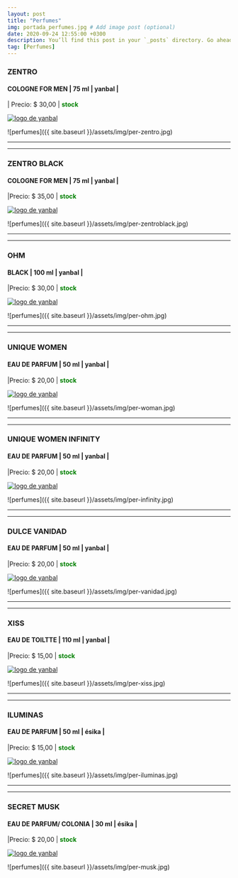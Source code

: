 ```yaml
---
layout: post
title: "Perfumes"
img: portada_perfumes.jpg # Add image post (optional)
date: 2020-09-24 12:55:00 +0300
description: You’ll find this post in your `_posts` directory. Go ahead and edit it and re-build the site to see your changes. # Add post description (optional)
tag: [Perfumes]
---
```

### ZENTRO  
#### COLOGNE FOR MEN  | 75 ml | yanbal  |
| Precio: $ 30,00  | <b style='color:green'> stock </b>

[logo]: https://raw.githubusercontent.com/Betty-C/bef/gh-pages/assets/img/linkw.jpg
[ZENTRO2]: https://api.whatsapp.com/send?phone=593995957267&text=%C2%A1Hola!%20Me%20interesa%20este%20producto%20-%3E%20Colonia%20ZENTRO%20%20%20-%20yanbal "clic para abrir chat de whatsapp"
 [![logo de yanbal][logo]][ZENTRO2]

![perfumes]({{ site.baseurl }}/assets/img/per-zentro.jpg)
* * *
* * *
### ZENTRO BLACK  
#### COLOGNE FOR MEN  | 75 ml | yanbal  |
|Precio: $  35,00  | <b style='color:green'> stock </b>

[logo]: https://raw.githubusercontent.com/Betty-C/bef/gh-pages/assets/img/linkw.jpg
[BLACK2]: https://api.whatsapp.com/send?phone=593995957267&text=%C2%A1Hola!%20Me%20interesa%20este%20producto%20-%3E%20Colonia%20ZENTRO%20BLACK%20%20%20-%20yanbal "clic para abrir chat de whatsapp"
 [![logo de yanbal][logo]][BLACK2]

![perfumes]({{ site.baseurl }}/assets/img/per-zentroblack.jpg)
* * *
* * *
### OHM  
#### BLACK  | 100 ml | yanbal |
|Precio: $ 30,00   | <b style='color:green'> stock </b>

[logo]: https://raw.githubusercontent.com/Betty-C/bef/gh-pages/assets/img/linkw.jpg
[OHM4]: https://api.whatsapp.com/send?phone=593995957267&text=%C2%A1Hola!%20Me%20interesa%20este%20producto%20-%3E%20Colonia%20OHM%20BLACK%20%20%20-%20yanbal "clic para abrir chat de whatsapp"
 [![logo de yanbal][logo]][OHM4]

![perfumes]({{ site.baseurl }}/assets/img/per-ohm.jpg)
* * *
* * *
### UNIQUE WOMEN 
#### EAU DE PARFUM |  50 ml | yanbal  |
|Precio: $  20,00  | <b style='color:green'> stock </b>

[logo]: https://raw.githubusercontent.com/Betty-C/bef/gh-pages/assets/img/linkw.jpg
[UNIQUE]: https://api.whatsapp.com/send?phone=593995957267&text=%C2%A1Hola!%20Me%20interesa%20este%20producto%20-%3E%20Perfume%20UNIQUE%20WOMEN%20%20%20%20-%20yanbal "clic para abrir chat de whatsapp"
 [![logo de yanbal][logo]][UNIQUE]

![perfumes]({{ site.baseurl }}/assets/img/per-woman.jpg)
* * *
* * *
### UNIQUE WOMEN INFINITY
#### EAU DE PARFUM  | 50 ml | yanbal  | 
|Precio: $  20,00  | <b style='color:green'> stock </b>

[logo]: https://raw.githubusercontent.com/Betty-C/bef/gh-pages/assets/img/linkw.jpg
[INFINITY]:  https://api.whatsapp.com/send?phone=593995957267&text=%C2%A1Hola!%20Me%20interesa%20este%20producto%20-%3E%20Perfume%20UNIQUE%20WOMEN%20INFINITY%20%20%20%20-%20yanbal "clic para abrir chat de whatsapp"
 [![logo de yanbal][logo]][INFINITY]

![perfumes]({{ site.baseurl }}/assets/img/per-infinity.jpg)
* * *
* * *
### DULCE VANIDAD
#### EAU DE PARFUM  | 50 ml | yanbal  |
|Precio: $  20,00  | <b style='color:green'> stock </b>

[logo]: https://raw.githubusercontent.com/Betty-C/bef/gh-pages/assets/img/linkw.jpg
[VANIDAD]:  https://api.whatsapp.com/send?phone=593995957267&text=%C2%A1Hola!%20Me%20interesa%20este%20producto%20-%3E%20Perfume%20DULCE%20VANIDAD%20%20%20%20-%20yanbal "clic para abrir chat de whatsapp"
 [![logo de yanbal][logo]][VANIDAD]

![perfumes]({{ site.baseurl }}/assets/img/per-vanidad.jpg)
* * *
* * *
### XISS
#### EAU DE TOILTTE | 110 ml | yanbal |
|Precio: $  15,00  | <b style='color:green'> stock </b>

[logo]: https://raw.githubusercontent.com/Betty-C/bef/gh-pages/assets/img/linkw.jpg
[XISS]:  https://api.whatsapp.com/send?phone=593995957267&text=%C2%A1Hola!%20Me%20interesa%20este%20producto%20-%3E%20Perfume%20XISS%20%20%20%20-%20yanbal "clic para abrir chat de whatsapp"
 [![logo de yanbal][logo]][XISS]

![perfumes]({{ site.baseurl }}/assets/img/per-xiss.jpg)
* * *
* * *
### ILUMINAS
#### EAU DE PARFUM  | 50 ml | ésika |
|Precio: $  15,00  | <b style='color:green'> stock </b>

[logo]: https://raw.githubusercontent.com/Betty-C/bef/gh-pages/assets/img/linkw.jpg
[ILUMINAS]:  https://api.whatsapp.com/send?phone=593995957267&text=%C2%A1Hola!%20Me%20interesa%20este%20producto%20-%3E%20Perfume%20ILUMINAS%20-%20%C3%A9sika "clic para abrir chat de whatsapp"
 [![logo de yanbal][logo]][ILUMINAS]

![perfumes]({{ site.baseurl }}/assets/img/per-iluminas.jpg)
* * *
* * *
### SECRET MUSK
#### EAU DE PARFUM/ COLONIA   | 30 ml | ésika |
|Precio: $  20,00  | <b style='color:green'> stock </b>

[logo]: https://raw.githubusercontent.com/Betty-C/bef/gh-pages/assets/img/linkw.jpg
[MUSK]:  https://api.whatsapp.com/send?phone=593995957267&text=%C2%A1Hola!%20Me%20interesa%20este%20producto%20-%3E%20Perfume%20SECRET%20MUSK%20-%20%C3%A9sika "clic para abrir chat de whatsapp"
 [![logo de yanbal][logo]][MUSK]

![perfumes]({{ site.baseurl }}/assets/img/per-musk.jpg)



